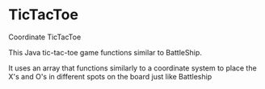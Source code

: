 # TicTacToe
Coordinate TicTacToe


This Java tic-tac-toe game functions similar to BattleShip. 

It uses an array that functions similarly to a coordinate system to place the X's and O's in different spots on the board just like Battleship
